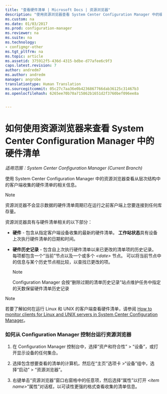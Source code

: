 ```yaml
---
title: "查看硬件清单 | Microsoft Docs | 资源浏览器"
description: "使用资源浏览器查看 System Center Configuration Manager 中的硬件清单。"
ms.custom: na
ms.date: 01/03/2017
ms.prod: configuration-manager
ms.reviewer: na
ms.suite: na
ms.technology:
- configmgr-other
ms.tgt_pltfrm: na
ms.topic: article
ms.assetid: 375912f5-436d-4315-bdbe-d77afee6c9f3
caps.latest.revision: 7
author: andredm7
ms.author: andredm
manager: angrobe
translationtype: Human Translation
ms.sourcegitcommit: 05c27c7aa36e0b4236867766dab36125c31467b3
ms.openlocfilehash: 6265ee70b70a715862b1651d2f3760bef096ee8a


---
```

# <a name="how-to-use-resource-explorer-to-view-hardware-inventory-in-system-center-configuration-manager"></a>如何使用资源浏览器来查看 System Center Configuration Manager 中的硬件清单

*适用范围：System Center Configuration Manager (Current Branch)*

使用 System Center Configuration Manager 中的资源浏览器查看从层次结构中的客户端收集的硬件清单的相关信息。  

> [!NOTE]  
>  资源浏览器不会显示数据的硬件清单周期已在运行之前客户端上您要连接到任何库存量。  

 资源浏览器具有与硬件清单相关的以下部分：  

-   **硬件** - 包含从指定客户端设备收集的最新的硬件清单。  **工作站状态**具有设备上次执行硬件清单的日期和时间。  

-   **硬件历史记录** - 包含自上次执行硬件清单以来已更改的清单项的历史记录。 每项都包含一个“当前”节点以及一个或多个 *<date\>* 节点。 可以将当前节点中的信息与某个历史节点相比较，以查找已更改的项。  

    > [!NOTE]  
    >  Configuration Manager 会按“删除过期的清单历史记录”站点维护任务中指定的天数保留硬件清单历史记录  

> [!NOTE]  
>  若要了解如何在运行 Linux 和 UNIX 的客户端查看硬件清单，请参阅 [How to monitor clients for Linux and UNIX servers in System Center Configuration Manager](../../../../core/clients/manage/monitor-clients-for-linux-and-unix-servers.md)。  

### <a name="how-to-run-resource-explorer-from-the-configuration-manager-console"></a>如何从 Configuration Manager 控制台运行资源浏览器  

1.  在 Configuration Manager 控制台中，选择“资产和符合性” > “设备”，或打开显示设备的任何集合。  

3.  选择包含想要查看的清单的计算机，然后在“主页”选项卡 >“设备”组中，选择“启动” >  “资源浏览器”。   

4.  右键单击“资源浏览器”窗口右窗格中的任意项，然后选择“属性”以打开 *<item name\>*“属性”对话框，以可读性更强的格式查看收集的清单信息。  




<!--HONumber=Jan17_HO1-->


